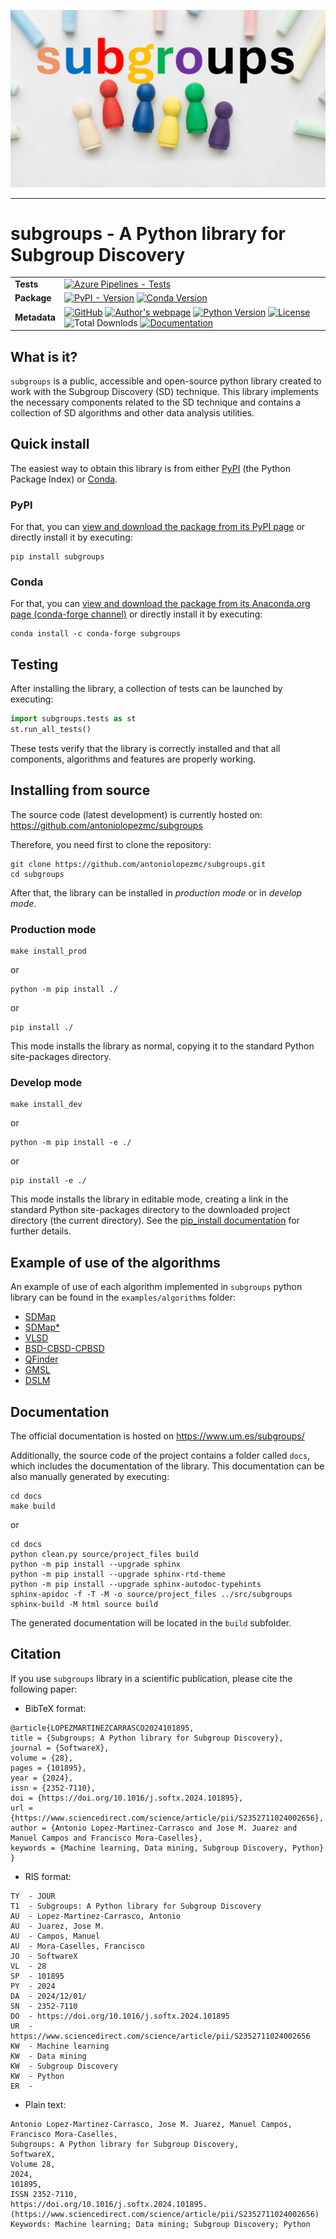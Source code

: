 <p align="center"><img alt="subgroups logo" src="https://github.com/antoniolopezmc/subgroups/blob/master/docs/source/images/logo_small.png?raw=true"></p>

-----------------

# subgroups - A Python library for Subgroup Discovery

|               |   |
|---------------|---|
| **Tests** | [![Azure Pipelines - Tests](https://dev.azure.com/conda-forge/feedstock-builds/_apis/build/status/subgroups-feedstock?branchName=main)](https://dev.azure.com/conda-forge/feedstock-builds/_build/latest?definitionId=21954&branchName=main) |
| **Package** | [![PyPI - Version](https://img.shields.io/pypi/v/subgroups?label=PyPI)](https://pypi.org/project/subgroups/) [![Conda Version](https://img.shields.io/conda/vn/conda-forge/subgroups?label=Anaconda.org%20%7C%20conda-forge)](https://anaconda.org/conda-forge/subgroups)|
| **Metadata** | [![GitHub](https://img.shields.io/badge/GitHub-Latest%20development-blue?style=flat)](https://github.com/antoniolopezmc/subgroups) [![Author's webpage](https://img.shields.io/badge/Author's%20webpage-orange?style=flat)](https://webs.um.es/antoniolopezmc/) [![Python Version](https://img.shields.io/pypi/pyversions/subgroups)](https://www.python.org/) [![License](https://img.shields.io/pypi/l/subgroups?color=green)](https://github.com/antoniolopezmc/subgroups/blob/master/LICENSE) ![Total Downlods](https://img.shields.io/pepy/dt/subgroups) [![Documentation](https://img.shields.io/badge/Documentation-green?style=flat)](https://www.um.es/subgroups/)|

## What is it?

`subgroups` is a public, accessible and open-source python library created to work with the Subgroup Discovery (SD) technique. This library implements the necessary components related to the SD technique and contains a collection of SD algorithms and other data analysis utilities.

## Quick install

The easiest way to obtain this library is from either [PyPI](https://pypi.org/) (the Python Package Index) or [Conda](https://docs.conda.io/).

### PyPI

For that, you can [view and download the package from its PyPI page](https://pypi.org/project/subgroups/) or directly install it by executing:

```shell
pip install subgroups
```

### Conda

For that, you can [view and download the package from its Anaconda.org page (conda-forge channel)](https://anaconda.org/conda-forge/subgroups) or directly install it by executing:

```shell
conda install -c conda-forge subgroups
```

## Testing

After installing the library, a collection of tests can be launched by executing:

```python
import subgroups.tests as st
st.run_all_tests()
```

These tests verify that the library is correctly installed and that all components, algorithms and features are properly working.

## Installing from source

The source code (latest development) is currently hosted on: https://github.com/antoniolopezmc/subgroups

Therefore, you need first to clone the repository:

```shell
git clone https://github.com/antoniolopezmc/subgroups.git
cd subgroups
```

After that, the library can be installed in *production mode* or in *develop mode*.

### Production mode

```shell
make install_prod
```

or

```shell
python -m pip install ./
```

or

```shell
pip install ./
```

This mode installs the library as normal, copying it to the standard Python site-packages directory.

### Develop mode

```shell
make install_dev
```

or

```shell
python -m pip install -e ./
```

or

```shell
pip install -e ./
```

This mode installs the library in editable mode, creating a link in the standard Python site-packages directory to the downloaded project directory (the current directory). See the [pip_install documentation](https://pip.pypa.io/en/stable/cli/pip_install/#cmdoption-e) for further details.

## Example of use of the algorithms

An example of use of each algorithm implemented in `subgroups` python library can be found in the `examples/algorithms` folder:

- [SDMap](https://github.com/antoniolopezmc/subgroups/blob/master/examples/algorithms/SDMap.ipynb)
- [SDMap*](https://github.com/antoniolopezmc/subgroups/blob/master/examples/algorithms/SDMapStar.ipynb)
- [VLSD](https://github.com/antoniolopezmc/subgroups/blob/master/examples/algorithms/VLSD.ipynb)
- [BSD-CBSD-CPBSD](https://github.com/antoniolopezmc/subgroups/blob/master/examples/algorithms/BSD-CBSD-CPBSD.ipynb)
- [QFinder](https://github.com/antoniolopezmc/subgroups/blob/master/examples/algorithms/QFinder.ipynb)
- [GMSL](https://github.com/antoniolopezmc/subgroups/blob/master/examples/algorithms/GMSL.ipynb)
- [DSLM](https://github.com/antoniolopezmc/subgroups/blob/master/examples/algorithms/DSLM.ipynb)

## Documentation

The official documentation is hosted on https://www.um.es/subgroups/

Additionally, the source code of the project contains a folder called `docs`, which includes the documentation of the library. This documentation can be also manually generated by executing:

```shell
cd docs
make build
```

or

```shell
cd docs
python clean.py source/project_files build
python -m pip install --upgrade sphinx
python -m pip install --upgrade sphinx-rtd-theme
python -m pip install --upgrade sphinx-autodoc-typehints
sphinx-apidoc -f -T -M -o source/project_files ../src/subgroups
sphinx-build -M html source build
```

The generated documentation will be located in the `build` subfolder.

## Citation

If you use `subgroups` library in a scientific publication, please cite the following paper:

- BibTeX format:

```
@article{LOPEZMARTINEZCARRASCO2024101895,
title = {Subgroups: A Python library for Subgroup Discovery},
journal = {SoftwareX},
volume = {28},
pages = {101895},
year = {2024},
issn = {2352-7110},
doi = {https://doi.org/10.1016/j.softx.2024.101895},
url = {https://www.sciencedirect.com/science/article/pii/S2352711024002656},
author = {Antonio Lopez-Martinez-Carrasco and Jose M. Juarez and Manuel Campos and Francisco Mora-Caselles},
keywords = {Machine learning, Data mining, Subgroup Discovery, Python}
}
```

- RIS format:

```
TY  - JOUR
T1  - Subgroups: A Python library for Subgroup Discovery
AU  - Lopez-Martinez-Carrasco, Antonio
AU  - Juarez, Jose M.
AU  - Campos, Manuel
AU  - Mora-Caselles, Francisco
JO  - SoftwareX
VL  - 28
SP  - 101895
PY  - 2024
DA  - 2024/12/01/
SN  - 2352-7110
DO  - https://doi.org/10.1016/j.softx.2024.101895
UR  - https://www.sciencedirect.com/science/article/pii/S2352711024002656
KW  - Machine learning
KW  - Data mining
KW  - Subgroup Discovery
KW  - Python
ER  - 
```

- Plain text:

```
Antonio Lopez-Martinez-Carrasco, Jose M. Juarez, Manuel Campos, Francisco Mora-Caselles,
Subgroups: A Python library for Subgroup Discovery,
SoftwareX,
Volume 28,
2024,
101895,
ISSN 2352-7110,
https://doi.org/10.1016/j.softx.2024.101895.
(https://www.sciencedirect.com/science/article/pii/S2352711024002656)
Keywords: Machine learning; Data mining; Subgroup Discovery; Python
```
